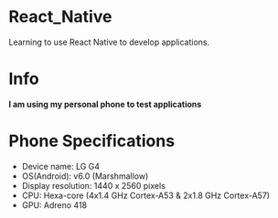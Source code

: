 # React_Native
Learning to use React Native to develop applications.

# Info
**I am using my personal phone to test applications**
<h1> Phone Specifications </h1>

* Device name: LG G4
* OS(Android): v6.0 (Marshmallow)
* Display resolution: 1440 x 2560 pixels
* CPU: Hexa-core (4x1.4 GHz Cortex-A53 & 2x1.8 GHz Cortex-A57)
* GPU: Adreno 418
